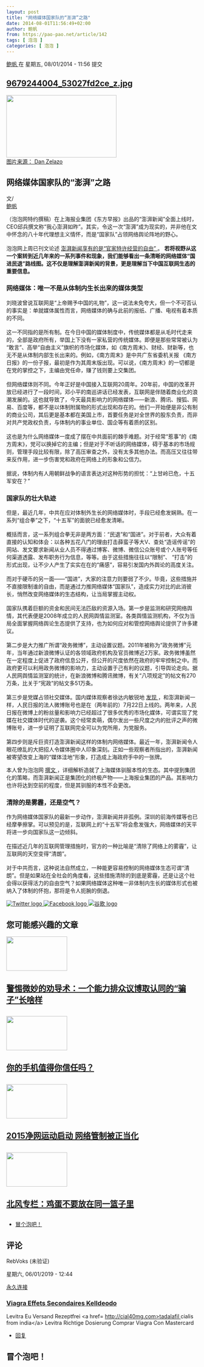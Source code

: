 ```yaml
---
layout: post
title: "网络媒体国家队的“澎湃”之路"
date: 2014-08-01T11:56:49+02:00
author: 鲍帆
from: https://pao-pao.net/article/142
tags: [ 泡泡 ]
categories: [ 泡泡 ]
---
```


<section class="clearfix" id="content" role="main">
 <div class="region region-content">
  <div class="block block-system" id="block-system-main">
   <div class="content">
    <div about="/article/142" class="node node-pao-pao-article node-promoted node-full view-mode-full clearfix" id="node-142" typeof="sioc:Item foaf:Document">
     <span class="rdf-meta element-hidden" content="网络媒体国家队的“澎湃”之路" property="dc:title">
     </span>
     <span class="rdf-meta element-hidden" content="1" datatype="xsd:integer" property="sioc:num_replies">
     </span>
     <div class="submitted">
      <span content="2014-08-01T11:56:49+02:00" datatype="xsd:dateTime" property="dc:date dc:created" rel="sioc:has_creator">
       <a about="/author/148" class="username" datatype="" href="/author/148" property="foaf:name" title="查看用户资料" typeof="sioc:UserAccount" xml:lang="">
        鲍帆
       </a>
       在 星期五, 08/01/2014 - 11:56 提交
      </span>
     </div>
     <div class="content">
      <div class="field field-name-field-image field-type-image field-label-hidden">
       <div class="field-items">
        <div class="field-item even">
         <div class="file file-image file-image-jpeg" id="file-331--2">
          <h2 class="element-invisible">
           <a href="/file/331">
            9679244004_53027fd2ce_z.jpg
           </a>
          </h2>
          <div class="content">
           <img alt="" height="164" src="https://pao-pao.net/sites/pao-pao.net/files/styles/article_detail/public/9679244004_53027fd2ce_z.jpg?itok=wb--NJrR" title="" typeof="foaf:Image" width="290"/>
           <div class="field field-name-field-image-source field-type-link-field field-label-hidden">
            <div class="field-items">
             <div class="field-item even">
              <a href="https://www.flickr.com/photos/1yen/9679244004">
               图片来源： Dan Zelazo
              </a>
             </div>
            </div>
           </div>
          </div>
         </div>
        </div>
       </div>
      </div>
      <div class="field field-name-title field-type-ds field-label-hidden">
       <div class="field-items">
        <div class="field-item even" property="dc:title">
         <h1 class="page-title">
          网络媒体国家队的“澎湃”之路
         </h1>
        </div>
       </div>
      </div>
      <div class="field-name-author">
       <div class="label-inline">
        文/
       </div>
       <a about="/author/148" class="username" datatype="" href="/author/148" property="foaf:name" title="查看用户资料" typeof="sioc:UserAccount" xml:lang="">
        鲍帆
       </a>
      </div>
      <div class="field field-name-body field-type-text-with-summary field-label-hidden">
       <div class="field-items">
        <div class="field-item even" property="content:encoded">
         <p>
          （泡泡网特约撰稿）在上海报业集团《东方早报》出品的“澎湃新闻”全面上线时，CEO邱兵撰文称“我心澎湃如昨”。其实，令这一次“澎湃”成为现实的，并非他在文中怀念的八十年代理想主义情怀，而是“国家队”占领网络舆论阵地的野心。
          <br/>
          <br/>
          泡泡网上周已刊文论述
          <a href="https://pao-pao.net/node/138" rel="nofollow">
           澎湃新闻享有的是“官家特许经营的自由”
          </a>
          。
          <strong>
           若将视野从这一个案转到近几年来的一系列事件和现象，我们能够看出一条清晰的网络媒体“国进民退”路线图。这不仅是理解澎湃新闻的背景，更是理解当下中国互联网生态的重要信息。
          </strong>
         </p>
         <h3>
          <strong>
           网络媒体：唯一不是从体制内生长出来的媒体类型
          </strong>
         </h3>
         <p>
          刘晓波曾说互联网是“上帝赐予中国的礼物”，这一说法未免夸大，但一个不可否认的事实是：单就媒体属性而言，网络媒体的确与此前的报纸、广播、电视有着本质的不同。
          <br/>
          <br/>
          这一不同指的是所有制。在今日中国的媒体制度中，传统媒体都是从毛时代走来的，全部是政府所有，举国上下没有一家私营的传统媒体。即便是那些常常被认为 “敢言”、高举“自由主义”旗帜的市场化媒体，如《南方周末》、财经、财新等，也无不是从体制内部生长出来的。例如，《南方周末》是中共广东省委机关报 《南方日报》的一份子报，最初是作为其周末版出现。可以说，《南方周末》的一切都是在党的掌控之下，主编由党任命，赚了钱则要上交集团。
          <br/>
          <br/>
          但网络媒体则不同。今年正好是中国接入互联网20周年。20年前，中国的改革开放已经进行了一段时间，邓小平的南巡讲话已经发表，互联网是伴随着商业化的浪潮发展的。这也就导致了，今天最具影响力的网络媒体——新浪、腾讯、搜狐、网易、百度等，都不是以体制附属物的形式出现和存在的。他们一开始便是非公有制的商业公司，其后更是基本都在美国上市，首要任务是对全世界的股东负责，而非对共产党政权负责，与体制内的事业单位、国企等有着质的区别。
          <br/>
          <br/>
          这也是为什么网络媒体一度成了摆在中共面前的棘手难题。对于经常“惹事”的《南方周末》，党可以换掉它的主编；但是对于不听话的网络媒体，碍于基本的市场规则，管理手段比较有限，除了高压审查之外，没有太多其他办法。而高压又往往带来反作用，进一步伤害党和政府在网络上的形象和公信力。
          <br/>
          <br/>
          据说，体制内有人用朝鲜战争的语言表达对这种形势的担忧：“上甘岭已危，十五军安在？”
         </p>
         <h3>
          <strong>
           国家队的壮大轨迹
          </strong>
         </h3>
         <p>
          但是，最近几年，中共在应对体制外生长的网络媒体时，手段已经愈发娴熟。在一系列“组合拳”之下，“十五军”的面貌已经愈发清晰。
          <br/>
          <br/>
          概括而言，这一系列组合拳无非是两方面：“民退”和“国进”。对于前者，大众有着直接的认知和体会：以各种五花八门的理由打击薛蛮子等大V、查处“造谣传谣”的网站、发文要求新闻从业人员不得通过博客、微博、微信公众账号或个人账号等任何渠道透露、发布职务行为信息，等等。由于这些措施往往以“限制”、 “打击”的形式出现，让不少人产生了实实在在的“痛感”，容易引发国内外舆论的高度关注。
          <br/>
          <br/>
          而对于硬币的另一面——“国进”，大家的注意力则要弱了不少。毕竟，这些措施并不直接限制谁的自由，而是通过力推网络媒体“国家队”，造成实力对比的此消彼长，悄然改变网络媒体的生态结构，让当局掌握主动权。
          <br/>
          <br/>
          国家队携着巨额的资金和民间无法匹敌的资源入场。第一步是监测和研究网络舆情，其代表便是2008年成立的人民网舆情监测室。各类舆情监测机构，不仅为当局全面掌握网络舆论生态提供了支持，也为如何应对和管控网络舆论提供了许多建议。
          <br/>
          <br/>
          第二步是大力推广所谓“政务微博”，主动设置议题。2011年被称为“政务微博”元年，当年通过新浪微博认证的各领域政府机构及官员微博近2万家。政务微博虽然在一定程度上促进了政府信息公开，但公开的尺度依然在政府的牢牢控制之中。而政府更可以利用政务微博的影响力，主动设置于己有利的议题，引导舆论走向。据人民网舆情监测室的统计，在新浪微博和腾讯微博，有关“八项规定”的帖文有270万条，比关于“宪政”的帖文多51万条。
          <br/>
          <br/>
          第三步是党媒占领社交媒体。国内媒体观察者徐达内敏锐地
          <a href="http://cms.xudanei.com/html/zhaji/2014/0723/69.html?1406111009#rd&amp;sukey=601c156da1897ae00f2e9571f35efe709dc50c894dd1ec0ca10fab5330a4466495c0bc497aef3116c64f5f2a0c279437" rel="nofollow">
           发现
          </a>
          ，和澎湃新闻一样，人民日报的法人微博账号也是在（两年前的）7月22日上线的。两年来，人民日报在微博上的粉丝量和影响力已经超过了很多优秀的市场化媒体，可谓实现了党媒在社交媒体时代的逆袭。这个经常卖萌，偶尔发出一些尺度之内的批评之声的微博账号，进一步证明了互联网完全可以为党所用，为党服务。
          <br/>
          <br/>
          第四步则是斥巨资打造澎湃新闻这样的体制内网络媒体。最近一年，澎湃新闻令人眼花缭乱的大把招人令媒体圈中人印象深刻。正如一些观察者所指出的，澎湃新闻被寄望改变上海的“媒体洼地”形象，打造成上海政府手中的一张牌。
         </p>
         <p>
          本人曾为泡泡网
          <a href="https://pao-pao.net/node/108" rel="nofollow">
           撰文
          </a>
          ，详细解析造就了上海媒体驯服本性的生态。其中提到集团化的策略，而澎湃新闻正是集团化的终极产物——上海报业集团的产品。其影响力也许将达到空前的程度，但是其驯服的本性不会更改。
         </p>
         <h3>
          清除的是雾霾，还是空气？
         </h3>
         <p>
          作为网络媒体国家队的最新一步动作，澎湃新闻并非孤例。深圳的前海传媒等也已经摩拳擦掌。可以预见的是，互联网上的“十五军”将会愈发强大，网络媒体的天平将进一步向国家队这一边倾斜。
          <br/>
          <br/>
          在描述近几年的互联网管理措施时，官方的一种比喻是“清除了网络上的雾霾”，让互联网的天空变得“清朗”。
          <br/>
          <br/>
          对于中共而言，这种说法自然成立，一种能更容易控制的网络媒体生态可谓“清朗”。但是如果站在全社会的角度看，这些措施清除的到底是雾霾，还是让这个社会得以获得活力的自由空气？如果网络媒体这种唯一非体制内生长的媒体形式也被纳入了体制的怀抱，那将是令人扼腕的倒退。
         </p>
        </div>
       </div>
      </div>
      <div class="field field-name-service-links-displays-group field-type-ds field-label-hidden">
       <div class="field-items">
        <div class="field-item even">
         <div class="service-links">
          <a class="service-links-twitter" href="https://twitter.com/share?url=https%3A//pao-pao.net/article/142&amp;text=%E7%BD%91%E7%BB%9C%E5%AA%92%E4%BD%93%E5%9B%BD%E5%AE%B6%E9%98%9F%E7%9A%84%E2%80%9C%E6%BE%8E%E6%B9%83%E2%80%9D%E4%B9%8B%E8%B7%AF" rel="nofollow" title="Share this on Twitter">
           <img alt="Twitter logo" src="https://pao-pao.net/sites/pao-pao.net/themes/rnw_paopao/servicelinks/png/twitter.png" typeof="foaf:Image"/>
          </a>
          <a class="service-links-facebook" href="https://www.facebook.com/sharer.php?u=https%3A//pao-pao.net/article/142&amp;t=%E7%BD%91%E7%BB%9C%E5%AA%92%E4%BD%93%E5%9B%BD%E5%AE%B6%E9%98%9F%E7%9A%84%E2%80%9C%E6%BE%8E%E6%B9%83%E2%80%9D%E4%B9%8B%E8%B7%AF" rel="nofollow" title="Share on Facebook">
           <img alt="Facebook logo" src="https://pao-pao.net/sites/pao-pao.net/themes/rnw_paopao/servicelinks/png/facebook.png" typeof="foaf:Image"/>
          </a>
          <a class="service-links-google" href="https://www.google.com/bookmarks/mark?op=add&amp;bkmk=https%3A//pao-pao.net/article/142&amp;title=%E7%BD%91%E7%BB%9C%E5%AA%92%E4%BD%93%E5%9B%BD%E5%AE%B6%E9%98%9F%E7%9A%84%E2%80%9C%E6%BE%8E%E6%B9%83%E2%80%9D%E4%B9%8B%E8%B7%AF" rel="nofollow" title="Bookmark this post on Google">
           <img alt="谷歌 logo" src="https://pao-pao.net/sites/pao-pao.net/themes/rnw_paopao/servicelinks/png/google.png" typeof="foaf:Image"/>
          </a>
         </div>
        </div>
       </div>
      </div>
     </div>
     <div class="block block-views related" id="block-views-articles-related-block-1">
      <h2>
       您可能感兴趣的文章
      </h2>
      <div class="content">
       <div class="view view-articles-related view-id-articles_related view-display-id-block_1 related promoted view-dom-id-afb219520c06d76b596a10ad7f63f04f">
        <div class="view-content">
         <div class="views-row views-row-1 views-row-odd views-row-first">
          <div class="ds-2col node node-pao-pao-article node-promoted node-sticky view-mode-home_promoted_block_ clearfix">
           <div class="group-left">
            <div class="field field-name-field-image field-type-image field-label-hidden">
             <div class="field-items">
              <div class="field-item even">
               <a href="/article/727">
                <img height="90" src="https://pao-pao.net/sites/pao-pao.net/files/styles/home_promoted/public/18087399700461990673_0.jpg?itok=4QxLkN-N" typeof="foaf:Image" width="160"/>
               </a>
              </div>
             </div>
            </div>
           </div>
           <div class="group-right">
            <div class="field field-name-field-promotitle field-type-text field-label-hidden">
             <div class="field-items">
              <div class="field-item even">
               <h2>
                <a href="/article/727">
                 警惕微妙的劝导术：一个能力排众议博取认同的“骗子”长啥样
                </a>
                <h2>
                </h2>
               </h2>
              </div>
             </div>
            </div>
           </div>
          </div>
         </div>
         <div class="views-row views-row-2 views-row-even">
          <div class="ds-2col node node-pao-pao-article node-promoted view-mode-home_promoted_block_ clearfix">
           <div class="group-left">
            <div class="field field-name-field-image field-type-image field-label-hidden">
             <div class="field-items">
              <div class="field-item even">
               <a href="/article/170">
                <img height="90" src="https://pao-pao.net/sites/pao-pao.net/files/styles/home_promoted/public/anp-25244423.jpg?itok=WCJif7WH" typeof="foaf:Image" width="160"/>
               </a>
              </div>
             </div>
            </div>
           </div>
           <div class="group-right">
            <div class="field field-name-field-promotitle field-type-text field-label-hidden">
             <div class="field-items">
              <div class="field-item even">
               <h2>
                <a href="/article/170">
                 你的手机值得你信任吗？
                </a>
                <h2>
                </h2>
               </h2>
              </div>
             </div>
            </div>
           </div>
          </div>
         </div>
         <div class="views-row views-row-3 views-row-odd">
          <div class="ds-2col node node-pao-pao-article node-promoted view-mode-home_promoted_block_ clearfix">
           <div class="group-left">
            <div class="field field-name-field-image field-type-image field-label-hidden">
             <div class="field-items">
              <div class="field-item even">
               <a href="/article/345">
                <img height="90" src="https://pao-pao.net/sites/pao-pao.net/files/styles/home_promoted/public/untitled_4.jpg?itok=X_l-Ikcg" typeof="foaf:Image" width="160"/>
               </a>
              </div>
             </div>
            </div>
           </div>
           <div class="group-right">
            <div class="field field-name-field-promotitle field-type-text field-label-hidden">
             <div class="field-items">
              <div class="field-item even">
               <h2>
                <a href="/article/345">
                 2015净网运动启动 网络管制被正当化
                </a>
                <h2>
                </h2>
               </h2>
              </div>
             </div>
            </div>
           </div>
          </div>
         </div>
         <div class="views-row views-row-4 views-row-even views-row-last">
          <div class="ds-2col node node-pao-pao-article view-mode-home_promoted_block_ clearfix">
           <div class="group-left">
            <div class="field field-name-field-image field-type-image field-label-hidden">
             <div class="field-items">
              <div class="field-item even">
               <a href="/article/33">
                <img height="90" src="https://pao-pao.net/sites/pao-pao.net/files/styles/home_promoted/public/2203814172_e8da7244a9_o.jpg?itok=d-a9xver" typeof="foaf:Image" width="160"/>
               </a>
              </div>
             </div>
            </div>
           </div>
           <div class="group-right">
            <div class="field field-name-field-promotitle field-type-text field-label-hidden">
             <div class="field-items">
              <div class="field-item even">
               <h2>
                <a href="/article/33">
                 北风专栏：鸡蛋不要放在同一篮子里
                </a>
                <h2>
                </h2>
               </h2>
              </div>
             </div>
            </div>
           </div>
          </div>
         </div>
        </div>
       </div>
      </div>
     </div>
     <!-- /.block -->
     <ul class="links inline">
      <li class="comment-add first last active">
       <a class="active" href="/article/142#comment-form" title="分享您有关本文的看法与观点。">
        冒个泡吧！
       </a>
      </li>
     </ul>
     <div class="comment-wrapper" id="comments">
      <h2 class="title">
       评论
      </h2>
      <a id="comment-16212">
      </a>
      <div about="/comment/16212#comment-16212" class="comment comment-by-anonymous clearfix" typeof="sioc:Post sioct:Comment">
       <div class="attribution">
        <div class="comment-submitted">
         <p class="commenter-name">
          <span rel="sioc:has_creator">
           <span class="username" datatype="" property="foaf:name" typeof="sioc:UserAccount" xml:lang="">
            RebVoks (未验证)
           </span>
          </span>
         </p>
         <p class="comment-time">
          <span content="2019-06-01T12:44:37+02:00" datatype="xsd:dateTime" property="dc:date dc:created">
           星期六, 06/01/2019 - 12:44
          </span>
         </p>
         <p class="comment-permalink">
          <a class="permalink" href="/comment/16212#comment-16212" rel="bookmark">
           永久连接
          </a>
         </p>
        </div>
       </div>
       <div class="comment-text">
        <div class="comment-arrow">
        </div>
        <h3 datatype="" property="dc:title">
         <a class="permalink" href="/comment/16212#comment-16212" rel="bookmark">
          Viagra Effets Secondaires KelIdeodo
         </a>
        </h3>
        <div class="content">
         <span class="rdf-meta element-hidden" rel="sioc:reply_of" resource="/article/142">
         </span>
         <div class="field field-name-comment-body field-type-text-long field-label-hidden">
          <div class="field-items">
           <div class="field-item even" property="content:encoded">
            <p>
             Levitra Eu Versand Rezeptfrei  &lt;a href=
             <a href="http://cial40mg.com&gt;tadalafil">
              http://cial40mg.com&gt;tadalafil
             </a>
             cialis from india&lt;/a&gt; Levitra Richtige Dosierung Comprar Viagra Con Mastercard
            </p>
           </div>
          </div>
         </div>
        </div>
        <!-- /.content -->
        <ul class="links inline">
         <li class="comment-reply first last">
          <a href="/comment/reply/142/16212">
           回复
          </a>
         </li>
        </ul>
       </div>
       <!-- /.comment-text -->
      </div>
      <h2 class="title comment-form">
       冒个泡吧！
      </h2>
     </div>
    </div>
   </div>
  </div>
  <!-- /.block -->
 </div>
 <!-- /.region -->
</section>

